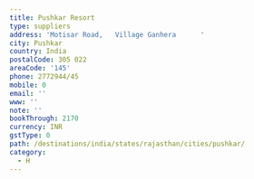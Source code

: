 ```yaml
---
title: Pushkar Resort
type: suppliers
address: 'Motisar Road,   Village Ganhera      '
city: Pushkar
country: India
postalCode: 305 022
areaCode: '145'
phone: 2772944/45
mobile: 0
email: ''
www: ''
note: ''
bookThrough: 2170
currency: INR
gstType: 0
path: /destinations/india/states/rajasthan/cities/pushkar/
category:
  - H
---
```


